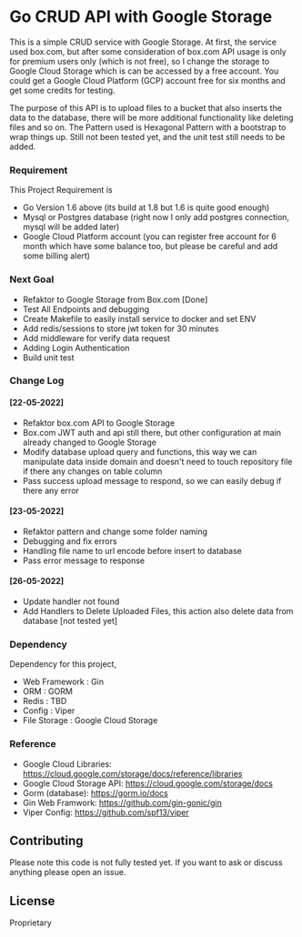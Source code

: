 # Go CRUD API with Google Storage

This is a simple CRUD service with Google Storage. At first, the service used box.com, but after some consideration of box.com API usage is only for premium users only (which is not free), so I change the storage to Google Cloud Storage which is can be accessed by a free account. You could get a Google Cloud Platform (GCP) account free for six months and get some credits for testing.

The purpose of this API is to upload files to a bucket that also inserts the data to the database, there will be more additional functionality like deleting files and so on. The Pattern used is Hexagonal Pattern with a bootstrap to wrap things up. Still not been tested yet, and the unit test still needs to be added.

### Requirement
This Project Requirement is
- Go Version 1.6 above (its build at 1.8 but 1.6 is quite good enough)
- Mysql or Postgres database (right now I only add postgres connection, mysql will be added later)
- Google Cloud Platform account (you can register free account for 6 month which have some balance too, but please be careful and add some billing alert)


### Next Goal
- Refaktor to Google Storage from Box.com [Done]
- Test All Endpoints and debugging
- Create Makefile to easily install service to docker and set ENV
- Add redis/sessions to store jwt token for 30 minutes
- Add middleware for verify data request
- Adding Login Authentication
- Build unit test

### Change Log
#### [22-05-2022]
- Refaktor box.com API to Google Storage
- Box.com JWT auth and api still there, but other configuration at main already changed to Google Storage
- Modify database upload query and functions, this way we can manipulate data inside domain and doesn't need to touch repository file if there any changes on table column
- Pass success upload message to respond, so we can easily debug if there any error

#### [23-05-2022]
- Refaktor pattern and change some folder naming
- Debugging and fix errors
- Handling file name to url encode before insert to database
- Pass error message to response

#### [26-05-2022]
- Update handler not found
- Add Handlers to Delete Uploaded Files, this action also delete data from database [not tested yet]

### Dependency
Dependency for this project,
- Web Framework : Gin
- ORM           : GORM
- Redis         : TBD
- Config        : Viper
- File Storage  : Google Cloud Storage

### Reference
- Google Cloud Libraries: https://cloud.google.com/storage/docs/reference/libraries
- Google Cloud Storage API: https://cloud.google.com/storage/docs
- Gorm (database): https://gorm.io/docs
- Gin Web Framwork: https://github.com/gin-gonic/gin
- Viper Config: https://github.com/spf13/viper

## Contributing
Please note this code is not fully tested yet. If you want to ask or discuss anything please open an issue.

## License

Proprietary


